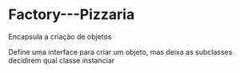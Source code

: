 # Factory---Pizzaria

Encapsula a criação de objetos

Define uma interface para criar um objeto, mas deixa as subclasses decidirem qual classe
instanciar

